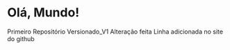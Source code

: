 # Olá, Mundo!
 Primeiro Repositório Versionado_V1
 Alteração feita
Linha adicionada no site do github
